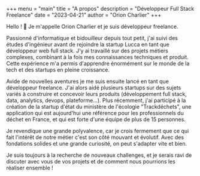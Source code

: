 +++
menu = "main"
title = "A propos"
description = "Développeur Full Stack Freelance"
date = "2023-04-21"
author = "Orion Charlier"
+++

Hello ! 👋
Je m'appelle Orion Charlier et je suis développeur freelance.

Passionné d'informatique et bidouilleur depuis tout petit, j'ai suivi des études d'ingénieur avant de rejoindre la startup Lucca en tant que développeur web full stack. J'y ai travaillé sur des projets métiers complexes, combinant à la fois mes connaissances techniques et produit. Cette expérience m'a permis d'apprendre énormément sur le monde de la tech et des startups en pleine croissance.

Avide de nouvelles aventures je me suis ensuite lancé en tant que développeur freelance. J'ai alors aidé plusieurs startups sur des sujets variés à construire et concevoir leurs produits (développement full stack, data, analytics, devops, plateforme...).
Plus récemment, j'ai participé à la création de la startup d'état du ministère de l'écologie "Trackdéchets", une application qui est aujourd'hui une référence pour les professionnels du déchet en France, et qui est forte d'une équipe de plus de 15 personnes.

Je revendique une grande polyvalence, car je crois fermement que ce qui fait l'intérêt de notre métier c'est son côté mouvant et évolutif. Avec des fondations solides et une grande curiosité, on peut s'adapter vite et bien.

Je suis toujours à la recherche de nouveaux challenges, et je serais ravi de discuter avec vous de vos projets et de comment nous pourrions les réaliser ensemble !
